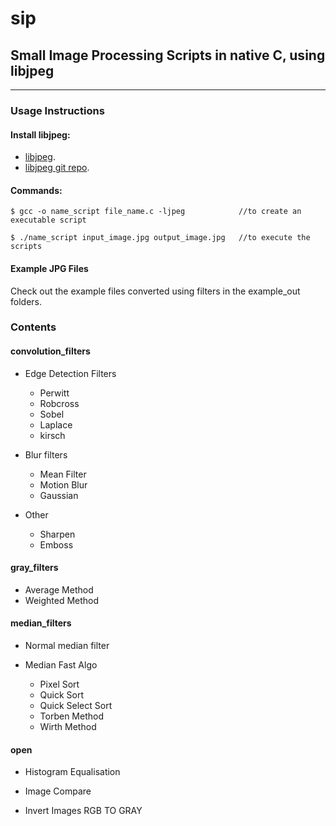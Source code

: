 sip 
===
## Small Image Processing Scripts in native C, using libjpeg 
---------------------------------------------------------

### Usage Instructions

#### **Install libjpeg:**
- [libjpeg](http://ijg.org/).
- [libjpeg git repo](https://github.com/LuaDist/libjpeg/).

#### **Commands:**
	
	$ gcc -o name_script file_name.c -ljpeg            //to create an executable script
	
	$ ./name_script input_image.jpg output_image.jpg   //to execute the scripts
  
#### **Example JPG Files**

Check out the example files converted using filters in the example_out folders.

### Contents 

#### convolution_filters

- Edge Detection Filters 
	* Perwitt
	* Robcross
	* Sobel
	* Laplace 
	* kirsch

- Blur filters
	* Mean Filter
	* Motion Blur
	* Gaussian

- Other
	* Sharpen
	* Emboss

#### gray_filters

- Average Method
- Weighted Method

#### median_filters

- Normal median filter

- Median Fast Algo
	* Pixel Sort
	* Quick Sort
	* Quick Select Sort
	* Torben Method
	* Wirth Method

#### open

- Histogram Equalisation

- Image Compare

- Invert Images RGB TO GRAY











